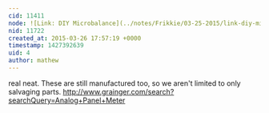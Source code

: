```yaml
---
cid: 11411
node: ![Link: DIY Microbalance](../notes/Frikkie/03-25-2015/link-diy-microbalance)
nid: 11722
created_at: 2015-03-26 17:57:19 +0000
timestamp: 1427392639
uid: 4
author: mathew
---
```


real neat.  These are still manufactured too, so we aren't limited to only salvaging parts.
http://www.grainger.com/search?searchQuery=Analog+Panel+Meter